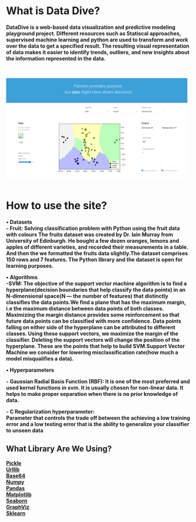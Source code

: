 <h1><b>What is Data Dive?<b></h1>
<p>DataDive is a web-based data visualization and predictive modeling playground project. Different resources such as Statiscal approaches, supervised machine learning and python are used to transform and work over the data to get a specified result. The resulting visual representation of data makes it easier to identify trends, outliers, and new insights about the information represented in the data.<p><br>

<img src="./demo.png" alt="datadive-demo" width="98%" height="5%"><br><br>

<div class="l--body">
      <h1><b>How to use the site?</b></h1>
      <p>• <b>Datasets</b><br>- <b>Fruit:</b>  Solving classification problem with Python using the fruit data with colours The fruits dataset was created by Dr. Iain Murray from University of Edinburgh. He bought a few dozen oranges, lemons and apples of different varieties, and recorded their measurements in a table. And then the we formatted the fruits data slightly.The dataset comprises 150 rows and 7 features. The Python library and the dataset is open for learning purposes.
</p>

<p>• <b>Algorithms</b><br>-SVM: </a> The objective of the support vector machine algorithm is to find a hyperplane(decision boundaries that help classify the data points) in an N-dimensional space(N — the number of features) that distinctly classifies the data points.We find a plane that has the maximum margin, i.e the maximum distance between data points of both classes. Maximizing the margin distance provides some reinforcement so that future data points can be classified with more confidence. Data points falling on either side of the hyperplane can be attributed to different classes. Using these support vectors, we maximize the margin of the classifier. Deleting the support vectors will change the position of the hyperplane. These are the points that help to build SVM.Support Vector Machine we consider for lowering misclassification rate(how much a model misqualifies a data).</p>

<p>• <b>Hyperparameters</b><p>- <b>Gaussian Radial Basis Function (RBF):</b> It is one of the most preferred and used kernel functions in svm. It is usually chosen for non-linear data. It helps to make proper separation when there is no prior knowledge of data.</p>

<p>- <b>C Regularization hyperparameter:</b> <br>
Parameter that controls the trade off between the achieving a low training error and a low testing error that is the ability to generalize your classifier to unseen data</p>

<div class="l--body">
      <h2>What Library Are We Using?</h2>
      <p>
      <a href="https://docs.python.org/3/library/pickle.html" target="blank_"><b>Pickle </b></a><br>
      <a href="https://docs.python.org/3/library/urllib.html" target="blank_"><b>Urllib </b></a><br>
      <a href="https://docs.python.org/3/library/base64.html" target="blank_"><b>Base64 </b></a><br>
      <a href="https://numpy.org/doc/stable/" target="blank_"><b>Numpy </b></a><br>
      <a href="https://pandas.pydata.org/docs/" target="blank_"><b>Pandas </b></a><br>
      <a href="https://matplotlib.org/stable/index.html" target="blank_"><b>Matplotlib </b></a><br>
      <a href="https://seaborn.pydata.org/" target="blank_"><b>Seaborn </b></a><br>
      <a href="https://graphviz.org/documentation/" target="blank_"><b>GraphViz </b></a><br>
      <a href="https://scikit-learn.org/stable/" target="blank_"><b>Sklearn </b></a>
</p>
    </div>
